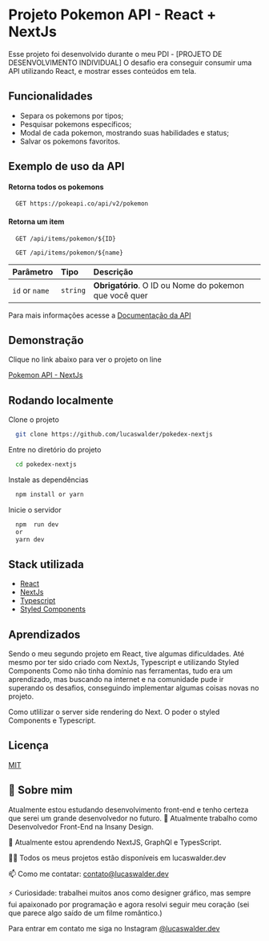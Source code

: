 
# Projeto Pokemon API - React + NextJs

Esse projeto foi desenvolvido durante o meu PDI - [PROJETO DE DESENVOLVIMENTO INDIVIDUAL]
O desafio era conseguir consumir uma API utilizando React, e mostrar esses conteúdos em tela.




## Funcionalidades


- Separa os pokemons por tipos;
- Pesquisar pokemons específicos;
- Modal de cada pokemon, mostrando suas habilidades e status;
- Salvar os pokemons favoritos.


## Exemplo de uso da API

#### Retorna todos os pokemons

```http
  GET https://pokeapi.co/api/v2/pokemon
```

#### Retorna um item

```http
  GET /api/items/pokemon/${ID}
  
  GET /api/items/pokemon/${name}
```

| Parâmetro   | Tipo       | Descrição                                   |
| :---------- | :--------- | :------------------------------------------ |
| `id` or `name`      | `string` | **Obrigatório**. O ID ou Nome do pokemon que você quer |


Para mais informações acesse a [Documentação da API](https://pokeapi.co/docs/v2)


## Demonstração

Clique no link abaixo para ver o projeto on line

[Pokemon API - NextJs](https://pokedex-nextjs-sigma.vercel.app/)


## Rodando localmente

Clone o projeto

```bash
  git clone https://github.com/lucaswalder/pokedex-nextjs
```

Entre no diretório do projeto

```bash
  cd pokedex-nextjs
```

Instale as dependências

```bash
  npm install or yarn
```

Inicie o servidor

```bash
  npm  run dev
  or
  yarn dev
```


## Stack utilizada

- [React](https://reactjs.org/)
- [NextJs](https://nextjs.org/)
- [Typescript](https://www.typescriptlang.org/)
- [Styled Components](https://styled-components.com/)



## Aprendizados

Sendo o meu segundo projeto em React, tive algumas dificuldades.
Até mesmo por ter sido criado com NextJs, Typescript e utilizando Styled Components
Como não tinha domínio nas ferramentas, tudo era um aprendizado, mas buscando na internet e na comunidade
pude ir superando os desafios, conseguindo implementar algumas coisas novas no projeto.

Como utlilizar o server side rendering do Next.
O poder o styled Components e Typescript.

## Licença

[MIT](https://choosealicense.com/licenses/mit/)


## 🚀 Sobre mim
Atualmente estou estudando desenvolvimento front-end e tenho certeza que serei um grande desenvolvedor no futuro.
🔭 Atualmente trabalho como Desenvolvedor Front-End na Insany Design.

🌱 Atualmente estou aprendendo NextJS, GraphQl e TypesScript.

👨‍💻 Todos os meus projetos estão disponíveis em lucaswalder.dev

📫 Como me contatar: contato@lucaswalder.dev

⚡ Curiosidade: trabalhei muitos anos como designer gráfico, mas sempre fui apaixonado por programação e agora resolvi seguir meu coração (sei que parece algo saído de um filme romântico.)

Para entrar em contato me siga no Instagram [@lucaswalder.dev](https://www.instagram.com/lucaswalder.dev/)

